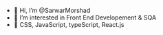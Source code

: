 - 👋 Hi, I’m @SarwarMorshad
- 👀 I’m interested in Front End Developement & SQA
- 🌱 CSS, JavaScript, typeScript, React.js

<!---
SarwarMorshad/SarwarMorshad is a ✨ special ✨ repository because its `README.md` (this file) appears on your GitHub profile.
You can click the Preview link to take a look at your changes.
--->
